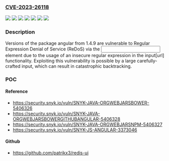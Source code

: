 ### [CVE-2023-26118](https://cve.mitre.org/cgi-bin/cvename.cgi?name=CVE-2023-26118)
![](https://img.shields.io/static/v1?label=Product&message=angular&color=blue)
![](https://img.shields.io/static/v1?label=Product&message=org.webjars.bower%3Aangular&color=blue)
![](https://img.shields.io/static/v1?label=Product&message=org.webjars.bowergithub.angular%3Aangular&color=blue)
![](https://img.shields.io/static/v1?label=Product&message=org.webjars.npm%3Aangular&color=blue)
![](https://img.shields.io/static/v1?label=Version&message=0%20&color=brightgreen)
![](https://img.shields.io/static/v1?label=Version&message=1.4.9%20&color=brightgreen)
![](https://img.shields.io/static/v1?label=Vulnerability&message=Regular%20Expression%20Denial%20of%20Service%20(ReDoS)&color=brightgreen)

### Description

Versions of the package angular from 1.4.9 are vulnerable to Regular Expression Denial of Service (ReDoS) via the <input type="url"> element due to the usage of an insecure regular expression in the input[url] functionality. Exploiting this vulnerability is possible by a large carefully-crafted input, which can result in catastrophic backtracking.

### POC

#### Reference
- https://security.snyk.io/vuln/SNYK-JAVA-ORGWEBJARSBOWER-5406326
- https://security.snyk.io/vuln/SNYK-JAVA-ORGWEBJARSBOWERGITHUBANGULAR-5406328
- https://security.snyk.io/vuln/SNYK-JAVA-ORGWEBJARSNPM-5406327
- https://security.snyk.io/vuln/SNYK-JS-ANGULAR-3373046

#### Github
- https://github.com/patrikx3/redis-ui

